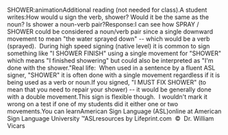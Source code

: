 SHOWER:animationAdditional reading (not needed for class).A student writes:How would u sign the verb, shower? Would it be the same as the noun? 
			Is shower a noun-verb pair?Response:I can see how SPRAY / SHOWER could be considered a noun/verb pair since 
		a single downward movement to mean "the water sprayed down" -- which 
		would be a verb (sprayed).  During high speed signing (native 
		level) it is common to sign something like "I SHOWER FINISH" using a 
		single movement for "SHOWER" which means "I finished showering" but 
		could also be interpreted as "I'm done with the shower."Real life: 
		When used in a sentence by a fluent ASL signer, "SHOWER" it 
		is often done with a single movement regardless if it is being used as a 
		verb or noun.If you signed, "I MUST FIX SHOWER" (to mean that you need to 
		repair your shower) -- it would be generally done with a 
		double movement.This sign is flexible though.  I wouldn't mark it wrong on a test if one 
		of my students did it either one or two movements.You can learnAmerican Sign Language (ASL)online at American Sign Language University ™ASLresources by Lifeprint.com  ©  Dr. William Vicars